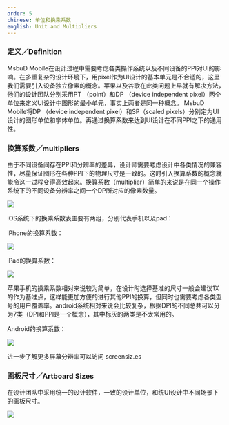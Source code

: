```yaml
---
order: 5
chinese: 单位和换乘系数
english: Unit and Multipliers 
---
```


### 定义／Definition  

MsbuD Mobile在设计过程中需要考虑各类操作系统以及不同设备的PPI对UI的影响。在多重复杂的设计环境下，用pixel作为UI设计的基本单元是不合适的，这里我们需要引入设备独立像素的概念。苹果以及谷歌在此类问题上早就有解决方法，他们的设计团队分别采用PT （point）和DP （device independent pixel）两个单位来定义UI设计中图形的最小单元，事实上两者是同一种概念。
MsbuD Mobile将DP （device independent pixel）和SP（scaled pixels）分别定为UI设计的图形单位和字体单位。再通过换算系数来达到UI设计在不同PPI之下的通用性。

### 换算系数／multipliers  

由于不同设备间存在PPI和分辨率的差异，设计师需要考虑设计中各类情况的兼容性，尽量保证图形在各种PPI下的物理尺寸是一致的。这时引入换算系数的概念就能令这一过程变得高效起来。换算系数（multiplier）简单的来说是在同一个操作系统下的不同设备分辨率之间一个DP所对应的像素数量。 

![](https://os.alipayobjects.com/rmsportal/yGbLSzSEOXtOrfK.png) 

iOS系统下的换乘系数表主要有两组，分别代表手机以及pad： 

iPhone的换算系数： 

![](https://os.alipayobjects.com/rmsportal/LaOsAgSfYQuyALQ.png)

iPad的换算系数：

![](https://os.alipayobjects.com/rmsportal/oyMeqeJihcjqiqG.png) 

苹果手机的换乘系数相对来说较为简单，在设计时选择基准的尺寸一般会建议1X的作为基准点，这样能更加方便的进行其他PPI的换算，但同时也需要考虑各类型号的用户覆盖率。android系统相对来说会比较复杂，根据DPI的不同总共可以分为7类（DPI和PPI是一个概念），其中标灰的两类是不太常用的。

Android的换算系数： 

![](https://os.alipayobjects.com/rmsportal/pflzZpXUROmvxOe.png)

进一步了解更多屏幕分辨率可以访问 screensiz.es

### 画板尺寸／Artboard Sizes

在设计团队中采用统一的设计软件，一致的设计单位，和统UI设计中不同场景下的画板尺寸。

![](https://os.alipayobjects.com/rmsportal/HvtfdjGjgIpvRAa.png)